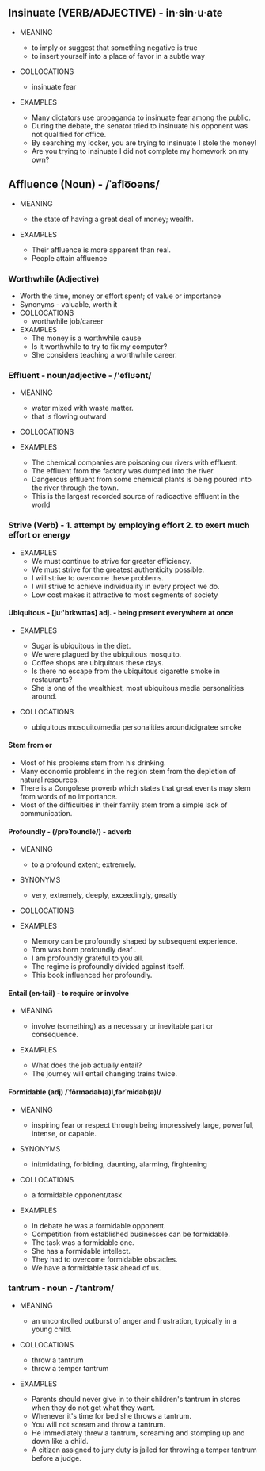 ## Insinuate (VERB/ADJECTIVE) - in·​sin·​u·​ate

- MEANING

  - to imply or suggest that something negative is true
  - to insert yourself into a place of favor in a subtle way

- COLLOCATIONS

  - insinuate fear

- EXAMPLES
  - Many dictators use propaganda to insinuate fear among the public.
  - During the debate, the senator tried to insinuate his opponent was not qualified for office.
  - By searching my locker, you are trying to insinuate I stole the money!
  - Are you trying to insinuate I did not complete my homework on my own?

## Affluence (Noun) - /ˈaflo͞oəns/

- MEANING

  - the state of having a great deal of money; wealth.

- EXAMPLES
  - Their affluence is more apparent than real.
  - People attain affluence

### Worthwhile (Adjective)

- Worth the time, money or effort spent; of value or importance
- Synonyms - valuable, worth it
- COLLOCATIONS
  - worthwhile job/career
- EXAMPLES
  - The money is a worthwhile cause
  - Is it worthwhile to try to fix my computer?
  - She considers teaching a worthwhile career.

### Effluent - noun/adjective - /'eflʊənt/

- MEANING

  - water mixed with waste matter.
  - that is flowing outward

- COLLOCATIONS

- EXAMPLES
  - The chemical companies are poisoning our rivers with effluent.
  - The effluent from the factory was dumped into the river.
  - Dangerous effluent from some chemical plants is being poured into the river through the town.
  - This is the largest recorded source of radioactive effluent in the world

### Strive (Verb) - 1. attempt by employing effort 2. to exert much effort or energy

- EXAMPLES
  - We must continue to strive for greater efficiency.
  - We must strive for the greatest authenticity possible.
  - I will strive to overcome these problems.
  - I will strive to achieve individuality in every project we do.
  - Low cost makes it attractive to most segments of society

#### Ubiquitous - [juː'bɪkwɪtəs] adj. - being present everywhere at once

- EXAMPLES

  - Sugar is ubiquitous in the diet.
  - We were plagued by the ubiquitous mosquito.
  - Coffee shops are ubiquitous these days.
  - Is there no escape from the ubiquitous cigarette smoke in restaurants?
  - She is one of the wealthiest, most ubiquitous media personalities around.

- COLLOCATIONS
  - ubiquitous mosquito/media personalities around/cigratee smoke

#### Stem from <something> or <someone>

- Most of his problems stem from his drinking.
- Many economic problems in the region stem from the depletion of natural resources.
- There is a Congolese proverb which states that great events may stem from words of no importance.
- Most of the difficulties in their family stem from a simple lack of communication.

#### Profoundly - (/prəˈfoundlē/) - adverb

- MEANING
  - to a profound extent; extremely.
- SYNONYMS
  - very, extremely, deeply, exceedingly, greatly
- COLLOCATIONS

- EXAMPLES
  - Memory can be profoundly shaped by subsequent experience.
  - Tom was born profoundly deaf .
  - I am profoundly grateful to you all.
  - The regime is profoundly divided against itself.
  - This book influenced her profoundly.

#### Entail (en·tail) - to require or involve

- MEANING

  - involve (something) as a necessary or inevitable part or consequence.

- EXAMPLES
  - What does the job actually entail?
  - The journey will entail changing trains twice.

#### Formidable (adj) /ˈfôrmədəb(ə)l,fərˈmidəb(ə)l/

- MEANING

  - inspiring fear or respect through being impressively large, powerful, intense, or capable.

- SYNONYMS

  - initmidating, forbiding, daunting, alarming, firghtening

- COLLOCATIONS

  - a formidable opponent/task

- EXAMPLES
  - In debate he was a formidable opponent.
  - Competition from established businesses can be formidable.
  - The task was a formidable one.
  - She has a formidable intellect.
  - They had to overcome formidable obstacles.
  - We have a formidable task ahead of us.

### tantrum - noun - /ˈtantrəm/

- MEANING

  - an uncontrolled outburst of anger and frustration, typically in a young child.

- COLLOCATIONS
  - throw a tantrum
  - throw a temper tantrum
- EXAMPLES
  - Parents should never give in to their children's tantrum in stores when they do not get what they want.
  - Whenever it's time for bed she throws a tantrum.
  - You will not scream and throw a tantrum.
  - He immediately threw a tantrum, screaming and stomping up and down like a child.
  - A citizen assigned to jury duty is jailed for throwing a temper tantrum before a judge.
